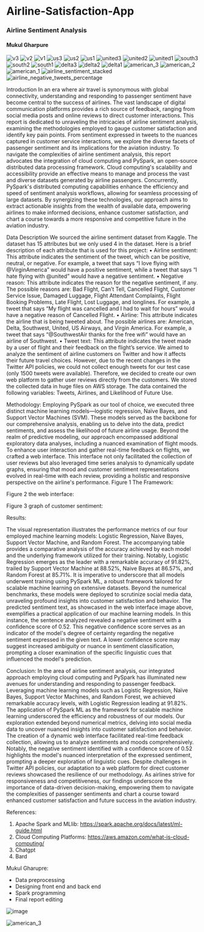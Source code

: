 # Airline-Satisfaction-App


### Airline Sentiment Analysis
#### Mukul Gharpure


![v3](https://github.com/mucool123/Airline-Satisfaction-App/assets/59078822/37e43331-c516-4bf5-8987-6e2fcb0a37bc)
![v2](https://github.com/mucool123/Airline-Satisfaction-App/assets/59078822/23d601f3-b20c-49d0-9a33-f5474c773616)
![v1](https://github.com/mucool123/Airline-Satisfaction-App/assets/59078822/7440ac19-326c-41ec-94a3-6076d4e0b44e)
![us3](https://github.com/mucool123/Airline-Satisfaction-App/assets/59078822/e85dae25-1160-4df4-a335-5b08f63425e1)
![us2](https://github.com/mucool123/Airline-Satisfaction-App/assets/59078822/b9146697-5f26-4288-807c-7c4c6cca8f97)
![us1](https://github.com/mucool123/Airline-Satisfaction-App/assets/59078822/e3641407-b4da-4e45-bf6e-8c423d8085b5)
![united3](https://github.com/mucool123/Airline-Satisfaction-App/assets/59078822/04991126-0e41-4735-8931-b8c7acb5dbe4)
![united2](https://github.com/mucool123/Airline-Satisfaction-App/assets/59078822/07d3de49-76d0-4716-b675-3d21977e1126)
![united1](https://github.com/mucool123/Airline-Satisfaction-App/assets/59078822/673e0a9e-3b84-4121-9c93-53e366769f27)
![south3](https://github.com/mucool123/Airline-Satisfaction-App/assets/59078822/276b925a-803c-443d-a02f-34fa4e2ecbe7)
![south2](https://github.com/mucool123/Airline-Satisfaction-App/assets/59078822/17e94d8c-cf4c-4f73-b5a8-4e5f54727328)
![south1](https://github.com/mucool123/Airline-Satisfaction-App/assets/59078822/f95a5edd-0da8-40f2-9a9c-f5db568d380c)
![delta3](https://github.com/mucool123/Airline-Satisfaction-App/assets/59078822/07d8006d-922d-459c-bb7b-376f8bf3b4ad)
![delta2](https://github.com/mucool123/Airline-Satisfaction-App/assets/59078822/d189358f-601c-420b-9df7-2118beceb0ee)
![delta1](https://github.com/mucool123/Airline-Satisfaction-App/assets/59078822/d620e6f9-e700-4ab0-9dff-be0c64368ae4)
![american_3](https://github.com/mucool123/Airline-Satisfaction-App/assets/59078822/13cb369a-6501-4bad-a913-d34c20533fc5)
![american_2](https://github.com/mucool123/Airline-Satisfaction-App/assets/59078822/4659b130-d12b-46cf-85a5-2df143c48682)
![american_1](https://github.com/mucool123/Airline-Satisfaction-App/assets/59078822/41add7d1-4e58-40c4-8325-966131353249)
![airline_sentiment_stacked](https://github.com/mucool123/Airline-Satisfaction-App/assets/59078822/b2b0b5ec-2772-4c73-812e-d8d4dc22a07d)
![airline_negative_tweets_percentage](https://github.com/mucool123/Airline-Satisfaction-App/assets/59078822/fa520781-8282-4f0f-b2e8-57eaa3ddcb84)





Introduction
In an era where air travel is synonymous with global connectivity, understanding and responding to passenger sentiment have become central to the success of airlines. The vast landscape of digital communication platforms provides a rich source of feedback, ranging from social media posts and online reviews to direct customer interactions. This report is dedicated to unraveling the intricacies of airline sentiment analysis, examining the methodologies employed to gauge customer satisfaction and identify key pain points. From sentiment expressed in tweets to the nuances captured in customer service interactions, we explore the diverse facets of passenger sentiment and its implications for the aviation industry. To navigate the complexities of airline sentiment analysis, this report advocates the integration of cloud computing and PySpark, an open-source distributed data processing framework. Cloud computing's scalability and accessibility provide an effective means to manage and process the vast and diverse datasets generated by airline passengers. Concurrently, PySpark's distributed computing capabilities enhance the efficiency and speed of sentiment analysis workflows, allowing for seamless processing of large datasets. By synergizing these technologies, our approach aims to extract actionable insights from the wealth of available data, empowering airlines to make informed decisions, enhance customer satisfaction, and chart a course towards a more responsive and competitive future in the aviation industry.

Data Description
	We sourced the airline sentiment dataset from Kaggle. The dataset has 15 attributes but we only used 4 in the dataset. Here is a brief description of each attribute that is used for this project:
•	Airline sentiment: This attribute indicates the sentiment of the tweet, which can be positive, neutral, or negative. For example, a tweet that says “I love flying with @VirginAmerica” would have a positive sentiment, while a tweet that says “I hate flying with @united” would have a negative sentiment.
•	Negative reason: This attribute indicates the reason for the negative sentiment, if any. The possible reasons are: Bad Flight, Can’t Tell, Cancelled Flight, Customer Service Issue, Damaged Luggage, Flight Attendant Complaints, Flight Booking Problems, Late Flight, Lost Luggage, and longlines. For example, a tweet that says “My flight was cancelled and I had to wait for hours” would have a negative reason of Cancelled Flight.
•	Airline: This attribute indicates the airline that is being tweeted about. The possible airlines are: American, Delta, Southwest, United, US Airways, and Virgin America. For example, a tweet that says “@SouthwestAir thanks for the free wifi” would have an airline of Southwest.
•	Tweet text: This attribute indicates the tweet made by a user of flight and their feedback on the flight’s service. 
We aimed to analyze the sentiment of airline customers on Twitter and how it affects their future travel choices. However, due to the recent changes in the Twitter API policies, we could not collect enough tweets for our test case (only 1500 tweets were available). Therefore, we decided to create our own web platform to gather user reviews directly from the customers. We stored the collected data in huge files on AWS storage. The data contained the following variables: Tweets, Airlines, and Likelihood of Future Use.

Methodology: 
Employing PySpark as our tool of choice, we executed three distinct machine learning models—logistic regression, Naïve Bayes, and Support Vector Machines (SVM). These models served as the backbone for our comprehensive analysis, enabling us to delve into the data, predict sentiments, and assess the likelihood of future airline usage. Beyond the realm of predictive modeling, our approach encompassed additional exploratory data analyses, including a nuanced examination of flight moods. To enhance user interaction and gather real-time feedback on flights, we crafted a web interface. This interface not only facilitated the collection of user reviews but also leveraged time series analysis to dynamically update graphs, ensuring that mood and customer sentiment representations evolved in real-time with each review, providing a holistic and responsive perspective on the airline's performance. 
Figure 1 The Framework: 
 

Figure 2 the web interface: 
 

Figure 3 graph of customer sentiment:
 

Results:
	 
 
The visual representation illustrates the performance metrics of our four employed machine learning models: Logistic Regression, Naive Bayes, Support Vector Machine, and Random Forest. The accompanying table provides a comparative analysis of the accuracy achieved by each model and the underlying framework utilized for their training. Notably, Logistic Regression emerges as the leader with a remarkable accuracy of 91.82%, trailed by Support Vector Machine at 88.52%, Naive Bayes at 86.57%, and Random Forest at 85.71%. It is imperative to underscore that all models underwent training using PySpark ML, a robust framework tailored for scalable machine learning on extensive datasets.
Beyond the numerical benchmarks, these models were deployed to scrutinize social media data, unraveling profound insights into customer satisfaction and behavior. The predicted sentiment text, as showcased in the web interface image above, exemplifies a practical application of our machine learning models. In this instance, the sentence analyzed revealed a negative sentiment with a confidence score of 0.52. This negative confidence score serves as an indicator of the model's degree of certainty regarding the negative sentiment expressed in the given text. A lower confidence score may suggest increased ambiguity or nuance in sentiment classification, prompting a closer examination of the specific linguistic cues that influenced the model's prediction.

Conclusion:
In the area of airline sentiment analysis, our integrated approach employing cloud computing and PySpark has illuminated new avenues for understanding and responding to passenger feedback. Leveraging machine learning models such as Logistic Regression, Naïve Bayes, Support Vector Machines, and Random Forest, we achieved remarkable accuracy levels, with Logistic Regression leading at 91.82%. The application of PySpark ML as the framework for scalable machine learning underscored the efficiency and robustness of our models.
Our exploration extended beyond numerical metrics, delving into social media data to uncover nuanced insights into customer satisfaction and behavior. The creation of a dynamic web interface facilitated real-time feedback collection, allowing us to analyze sentiments and moods comprehensively. Notably, the negative sentiment identified with a confidence score of 0.52 highlights the model's nuanced interpretation of the expressed sentiment, prompting a deeper exploration of linguistic cues.
Despite challenges in Twitter API policies, our adaptation to a web platform for direct customer reviews showcased the resilience of our methodology. As airlines strive for responsiveness and competitiveness, our findings underscore the importance of data-driven decision-making, empowering them to navigate the complexities of passenger sentiments and chart a course toward enhanced customer satisfaction and future success in the aviation industry.

References:
1.	Apache Spark and MLlib: https://spark.apache.org/docs/latest/ml-guide.html
2.	Cloud Computing Platforms: https://aws.amazon.com/what-is-cloud-computing/
3.	Chatgpt
4.	Bard

Mukul Gharupre:
-	Data preprocessing
-	Designing front end and back end
-	Spark programming
-	Final report editing 

![image](https://github.com/mucool123/Airline-Satisfaction-App/assets/59078822/479488e7-7b0a-4c49-9475-387e7e1fae92)




![american_3](https://github.com/mucool123/Airline-Satisfaction-App/assets/59078822/64c317b9-8fee-4cb0-9f5b-988b4740497d)
